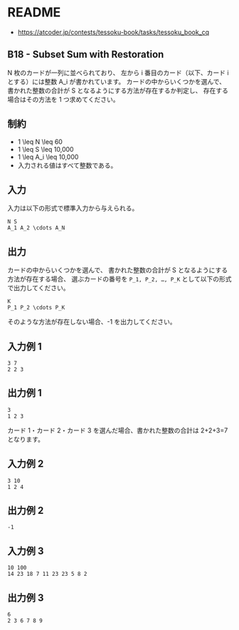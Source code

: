 # README
- <https://atcoder.jp/contests/tessoku-book/tasks/tessoku_book_cq>
## B18 - Subset Sum with Restoration
N 枚のカードが一列に並べられており、
左から i 番目のカード（以下、カード i とする）には整数 A_i が書かれています。
カードの中からいくつかを選んで、書かれた整数の合計が S となるようにする方法が存在するか判定し、
存在する場合はその方法を 1 つ求めてください。
## 制約
* 1 \leq N \leq 60​
* 1 \leq S \leq 10\,000
* 1 \leq A_i \leq 10\,000
* 入力される値はすべて整数である。
## 入力
入力は以下の形式で標準入力から与えられる。

```
N S
A_1 A_2 \cdots A_N
```
## 出力
カードの中からいくつかを選んで、
書かれた整数の合計が S となるようにする方法が存在する場合、
選ぶカードの番号を `P_1, P_2, …, P_K` として以下の形式で出力してください。

```
K
P_1 P_2 \cdots P_K
```

そのような方法が存在しない場合、-1 を出力してください。
## 入力例 1
```
3 7
2 2 3
```
## 出力例 1
```
3
1 2 3
```

カード 1・カード 2・カード 3 を選んだ場合、書かれた整数の合計は 2+2+3=7 となります。
## 入力例 2
```
3 10
1 2 4
```
## 出力例 2
```
-1
```
## 入力例 3
```
10 100
14 23 18 7 11 23 23 5 8 2
```
## 出力例 3
```
6
2 3 6 7 8 9
```
